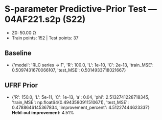 # S-parameter Predictive-Prior Test — 04AF221.s2p (S22)
- Z0: 50.00 Ω
- Train points: 152  |  Test points: 37

## Baseline
- {'model': 'RLC series -> Γ', 'R': 100.0, 'L': 1e-10, 'C': 2e-13, 'train_MSE': 0.5097431670066107, 'test_MSE': 0.5014933718021667}

## UFRF Prior
- {'R': 150.0, 'L': 5e-11, 'C': 1e-13, 'a': 0.04, 'phi': 2.5132741228718345, 'train_MSE': np.float64(0.4943580911510671), 'test_MSE': 0.4788646145367834, 'improvement_percent': 4.51227444623337}
**Held-out improvement:** 4.51%